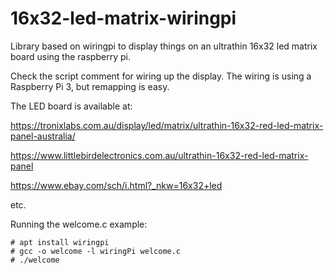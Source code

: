 # 16x32-led-matrix-wiringpi
Library based on wiringpi to display things on an ultrathin 16x32 led matrix board using the raspberry pi.

Check the script comment for wiring up the display. The wiring is using a Raspberry Pi 3, but remapping is easy.

The LED board is available at:

https://tronixlabs.com.au/display/led/matrix/ultrathin-16x32-red-led-matrix-panel-australia/

https://www.littlebirdelectronics.com.au/ultrathin-16x32-red-led-matrix-panel

https://www.ebay.com/sch/i.html?_nkw=16x32+led

etc.

Running the welcome.c example:
```
# apt install wiringpi
# gcc -o welcome -l wiringPi welcome.c 
# ./welcome
```
